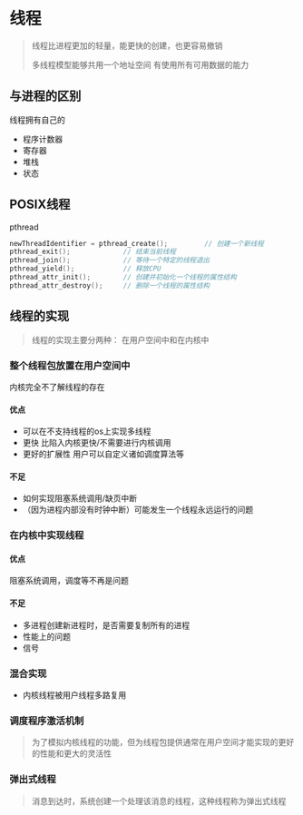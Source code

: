 # 线程

> 线程比进程更加的轻量，能更快的创建，也更容易撤销
>
> 多线程模型能够共用一个地址空间 有使用所有可用数据的能力

## 与进程的区别

线程拥有自己的

- 程序计数器
- 寄存器
- 堆栈
- 状态

## POSIX线程

pthread

```c
newThreadIdentifier = pthread_create();			// 创建一个新线程
pthread_exit();				// 结束当前线程
pthread_join();				// 等待一个特定的线程退出
pthread_yield();			// 释放CPU
pthread_attr_init();		// 创建并初始化一个线程的属性结构
pthread_attr_destroy();		// 删除一个线程的属性结构
```

## 线程的实现

> 线程的实现主要分两种： 在用户空间中和在内核中

### 整个线程包放置在用户空间中

内核完全不了解线程的存在

#### 优点

- 可以在不支持线程的os上实现多线程
- 更快 比陷入内核更快/不需要进行内核调用
- 更好的扩展性 用户可以自定义诸如调度算法等

#### 不足

- 如何实现阻塞系统调用/缺页中断
- （因为进程内部没有时钟中断）可能发生一个线程永远运行的问题

### 在内核中实现线程

#### 优点

阻塞系统调用，调度等不再是问题

#### 不足

- 多进程创建新进程时，是否需要复制所有的进程
- 性能上的问题
- 信号

### 混合实现

- 内核线程被用户线程多路复用

### 调度程序激活机制

> 为了模拟内核线程的功能，但为线程包提供通常在用户空间才能实现的更好的性能和更大的灵活性

### 弹出式线程

> 消息到达时，系统创建一个处理该消息的线程，这种线程称为弹出式线程

